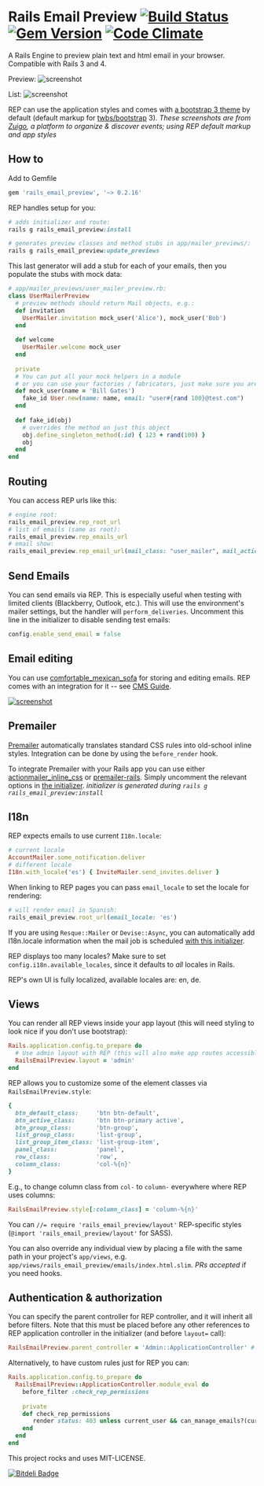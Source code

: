 Rails Email Preview [![Build Status](https://travis-ci.org/glebm/rails_email_preview.png)](https://travis-ci.org/glebm/rails_email_preview) [![Gem Version](https://badge.fury.io/rb/rails_email_preview.png)](http://badge.fury.io/rb/rails_email_preview) [![Code Climate](https://codeclimate.com/github/glebm/rails_email_preview.png)](https://codeclimate.com/github/glebm/rails_email_preview)
================================

A Rails Engine to preview plain text and html email in your browser. Compatible with Rails 3 and 4.

Preview:
![screenshot][rep-show-screenshot]

List:
![screenshot][rep-nav-screenshot]

REP can use the application styles and comes with [a bootstrap 3 theme][rep-show-default-screenshot] by default (default markup for [twbs/bootstrap](twbs/bootstrap) 3).
*These screenshots are from [Zuigo](http://zuigo.com/), a platform to organize & discover events; using REP default markup and app styles*

How to
-----

Add to Gemfile

```ruby
gem 'rails_email_preview', '~> 0.2.16'
```

REP handles setup for you:

```ruby
# adds initializer and route:
rails g rails_email_preview:install

# generates preview classes and method stubs in app/mailer_previews/:
rails g rails_email_preview:update_previews
```

This last generator will add a stub for each of your emails, then you populate the stubs with mock data:

```ruby
# app/mailer_previews/user_mailer_preview.rb:
class UserMailerPreview
  # preview methods should return Mail objects, e.g.:
  def invitation        
    UserMailer.invitation mock_user('Alice'), mock_user('Bob')
  end
        
  def welcome                
    UserMailer.welcome mock_user                            
  end
  
  private
  # You can put all your mock helpers in a module
  # or you can use your factories / fabricators, just make sure you are not creating anythin
  def mock_user(name = 'Bill Gates')
    fake_id User.new(name: name, email: "user#{rand 100}@test.com")
  end
  
  def fake_id(obj)
    # overrides the method on just this object
    obj.define_singleton_method(:id) { 123 + rand(100) }
    obj
  end
end
```


Routing
-------

You can access REP urls like this:

```ruby
# engine root:
rails_email_preview.rep_root_url
# list of emails (same as root):
rails_email_preview.rep_emails_url
# email show:
rails_email_preview.rep_email_url(mail_class: "user_mailer", mail_action: "welcome")
```

Send Emails
-------------------

You can send emails via REP. This is especially useful when testing with limited clients (Blackberry, Outlook, etc.).
This will use the environment's mailer settings, but the handler will `perform_deliveries`.
Uncomment this line in the initializer to disable sending test emails:

```ruby
config.enable_send_email = false
```

Email editing 
-------------

You can use [comfortable_mexican_sofa](https://github.com/comfy/comfortable-mexican-sofa) for storing and editing emails.
REP comes with an integration for it -- see [CMS Guide](https://github.com/glebm/rails_email_preview/wiki/Edit-Emails-with-Comfortable-Mexican-Sofa).

[![screenshot](https://raw.github.com/glebm/rails_email_preview/master/doc/img/rep-edit-sofa.png)](https://github.com/glebm/rails_email_preview/wiki/Edit-Emails-with-Comfortable-Mexican-Sofa)


Premailer
---------------------

[Premailer](https://github.com/alexdunae/premailer) automatically translates standard CSS rules into old-school inline styles. Integration can be done by using the <code>before_render</code> hook.

To integrate Premailer with your Rails app you can use either [actionmailer_inline_css](https://github.com/ndbroadbent/actionmailer_inline_css) or [premailer-rails](https://github.com/fphilipe/premailer-rails).
Simply uncomment the relevant options in [the initializer](https://github.com/glebm/rails_email_preview/blob/master/config/initializers/rails_email_preview.rb). *initializer is generated during `rails g rails_email_preview:install`*

I18n
-------------

REP expects emails to use current `I18n.locale`:

```ruby
# current locale
AccountMailer.some_notification.deliver     
# different locale
I18n.with_locale('es') { InviteMailer.send_invites.deliver }

```
When linking to REP pages you can pass `email_locale` to set the locale for rendering:

```ruby
# will render email in Spanish:
rails_email_preview.root_url(email_locale: 'es')
```


If you are using `Resque::Mailer` or `Devise::Async`, you can automatically add I18n.locale information when the mail job is scheduled 
[with this initializer](https://gist.github.com/glebm/5725347).

REP displays too many locales? Make sure to set `config.i18n.available_locales`, since it defaults to *all* locales in Rails.

REP's own UI is fully localized, available locales are: en, de.

Views
---------------------

You can render all REP views inside your app layout (this will need styling to look nice if you don't use bootstrap):

```ruby
Rails.application.config.to_prepare do
  # Use admin layout with REP (this will also make app routes accessible within REP):
  RailsEmailPreview.layout = 'admin'
end
```

REP allows you to customize some of the element classes via `RailsEmailPreview.style`:

```ruby
{
  btn_default_class:     'btn btn-default',
  btn_active_class:      'btn btn-primary active',
  btn_group_class:       'btn-group',
  list_group_class:      'list-group',
  list_group_item_class: 'list-group-item',
  panel_class:           'panel',
  row_class:             'row',
  column_class:          'col-%{n}'
}
```

E.g., to change column class from `col-` to `column-` everywhere where REP uses columns:

```ruby
RailsEmailPreview.style[:column_class] = 'column-%{n}'
```

You can `//= require 'rails_email_preview/layout'` REP-specific styles (`@import 'rails_email_preview/layout'` for SASS).

You can also override any individual view by placing a file with the same path in your project's `app/views`,
e.g. `app/views/rails_email_preview/emails/index.html.slim`. *PRs accepted* if you need hooks. 

Authentication & authorization
------------------------------

You can specify the parent controller for REP controller, and it will inherit all before filters.
Note that this must be placed before any other references to REP application controller in the initializer (and before `layout=` call):

```ruby
RailsEmailPreview.parent_controller = 'Admin::ApplicationController' # default: '::ApplicationController'
```

Alternatively, to have custom rules just for REP you can:

```ruby
Rails.application.config.to_prepare do
  RailsEmailPreview::ApplicationController.module_eval do
    before_filter :check_rep_permissions
  
    private
    def check_rep_permissions
       render status: 403 unless current_user && can_manage_emails?(current_user)
    end
  end
end 
```


This project rocks and uses MIT-LICENSE.

  [rep-nav-screenshot]: https://raw.github.com/glebm/rails_email_preview/master/doc/img/rep-nav.png "Email List Screenshot"
  [rep-show-screenshot]: https://raw.github.com/glebm/rails_email_preview/master/doc/img/rep-show.png "Show Email Screenshot"
  [rep-show-default-screenshot]: https://raw.github.com/glebm/rails_email_preview/master/doc/img/rep-show-default.png "Show Email Screenshot (default styles)"


[![Bitdeli Badge](https://d2weczhvl823v0.cloudfront.net/glebm/rails_email_preview/trend.png)](https://bitdeli.com/free "Bitdeli Badge")

